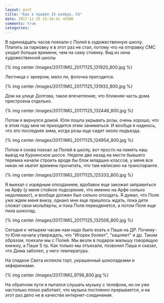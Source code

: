 ```yaml
---
layout: post
title: "Как я провёл 25 ноября, Сб"
date: 2017-11-25 15:16:41 +0300
comments: true
categories: 
---
```

В одиннадцать часов поехали с Полей в художественную школу. Платить за парковку я в этот раз не стал, потому что на отправку СМС уходит больше времени, чем на саму стоянку. Вид из окна художественной школы

{% img center /images/2017/IMG_20171125_131920_800.jpg %}

Лестница с эркером, мало ли, фоточка пригодится.

{% img center /images/2017/IMG_20171125_131933_800.jpg %}

Дом на улице Долгова, такое впечатление, что ближняя часть дома пристроена отдельно.

{% img center /images/2017/IMG_20171125_132446_800.jpg %}

Потом я вернулся домой. Юля пошла укрывать розы, очень хорошо, что в этом году мне не приходится этим заниматься. И вообще я надеюсь, что это последняя зима, когда розы еще сидят около подъезда. 

{% img center /images/2017/IMG_20171125_124954_800.jpg %}

Потом я снова поехал за Полей в школу, вот просто на память наш выезд на Куркинское шоссе. Недели две назад на месте бывшего теремка начали строить вроде бы блок младших классов, у меня все никак не хватит времени прочитать, что там написано на транспаранте.

{% img center /images/2017/IMG_20171125_125333_800.jpg %}

Я выехал с изрядным опозданием, вдобавок еще заезжал заправиться на Арфу (у меня стойкое подозрение, что именно на Арфе сильно недоливают), и вообще должен был сильно опоздать. Я думал, что Поля уже ждем меня внизу, однако мне еще пришлось ждать, пока дети сложат свои мольберты, и пока Поля переоденется, а потом Поля еще пила шоколад.

{% img center /images/2017/IMG_20171125_132508_800.jpg %}

Сегодня к четырем часам нам надо было ехать к Паше на ДР. Почему-то Юля начала утверждать, что "Игорек болеет", "кашляет" и др. Таким образом, поехали мы с Полей. Мы везли в подарок малышу говорящую книжку, а Паше 5 тр. Как только мы отъехали, позвонил Паша и сказал, что Дима заболел, у него температура.



На сладкое Света испекла торт, украшенный шоколадками и зефиринками.

{% img center /images/2017/IMG_9796_800.jpg %}


На обратном пути я пытался слушать музыку с телефона, но он уже настолько плохо работает, что музыка постоянно прерывается, и на этот раз дело не в качестве интернет-соединения.